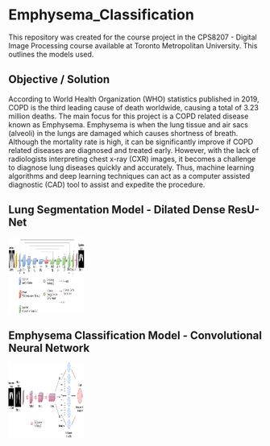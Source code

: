 # Emphysema_Classification

This repository was created for the course project in the CPS8207 - Digital Image Processing course available at Toronto Metropolitan University. This outlines the 
models used.

## Objective / Solution
According to World Health Organization (WHO) statistics published in 2019, COPD is the third leading cause of death worldwide, causing a total of 3.23 million deaths.
The main focus for this project is a COPD related disease known as Emphysema. Emphysema is when the lung tissue and air sacs (alveoli) in the lungs are damaged which 
causes shortness of breath. Although the mortality rate is high, it can be significantly improve if COPD related diseases are diagnosed and treated early. 
However, with the lack of radiologists interpreting chest x-ray (CXR) images, it becomes a challenge to diagnose lung diseases quickly and accurately. 
Thus, machine learning algorithms and deep learning techniques can act as a computer assisted diagnostic (CAD) tool to assist and expedite the procedure.

## Lung Segmentation Model - Dilated Dense ResU-Net
<p float="left">
 <img src="https://github.com/WileyT/Emphysema_Classification/blob/main/Modified_U-Net_Revised.png" width="150" height="150">
 
## Emphysema Classification Model - Convolutional Neural Network
<p float="left">
 <img src="https://github.com/WileyT/Emphysema_Classification/blob/main/Emphysema_Classification_Model.png" width="150" height="150">
